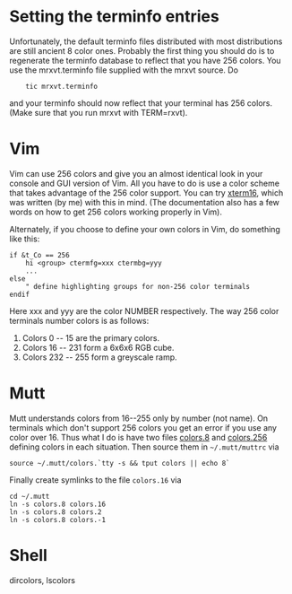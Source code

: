 

# Setting the terminfo entries #

Unfortunately, the default terminfo files distributed with most distributions are still ancient 8 color ones. Probably the first thing you should do is to regenerate the terminfo database to reflect that you have 256 colors. You use the mrxvt.terminfo file supplied with the mrxvt source. Do
```
    tic mrxvt.terminfo
```
and your terminfo should now reflect that your terminal has 256 colors. (Make sure that you run mrxvt with TERM=rxvt).

# Vim #

Vim can use 256 colors and give you an almost identical look in your console and GUI version of Vim. All you have to do is use a color scheme that takes advantage of the 256 color support. You can try [xterm16](http://www.vim.org/scripts/script.php?script_id=795), which was written (by me) with this in mind. (The documentation also has a few words on how to get 256 colors working properly in Vim).

Alternately, if you choose to define your own colors in Vim, do something like this:
```
if &t_Co == 256
    hi <group> ctermfg=xxx ctermbg=yyy
    ...
else
    " define highlighting groups for non-256 color terminals
endif
```
Here xxx and yyy are the color NUMBER respectively. The way 256 color terminals number colors is as follows:

  1. Colors 0 -- 15 are the primary colors.
  1. Colors 16 -- 231 form a 6x6x6 RGB cube.
  1. Colors 232 -- 255 form a greyscale ramp.

# Mutt #

Mutt understands colors from 16--255 only by number (not name). On terminals which don't support 256 colors you get an error if you use any color over 16. Thus what I do is have two files [colors.8](Colors8.md) and [colors.256](Colors256.md) defining colors in each situation. Then source them in `~/.mutt/muttrc` via
```
source ~/.mutt/colors.`tty -s && tput colors || echo 8`
```
Finally create symlinks to the file `colors.16` via
```
cd ~/.mutt
ln -s colors.8 colors.16
ln -s colors.8 colors.2
ln -s colors.8 colors.-1
```

# Shell #

dircolors, lscolors